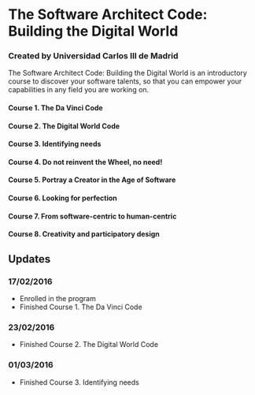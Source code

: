 # The Software Architect Code: Building the Digital World
### Created by Universidad Carlos III de Madrid

The Software Architect Code: Building the Digital World is an introductory course to
discover your software talents, so that you can empower your capabilities in any field you are working on.

#### Course 1. The Da Vinci Code
#### Course 2. The Digital World Code
#### Course 3. Identifying needs
#### Course 4. Do not reinvent the Wheel, no need!
#### Course 5. Portray a Creator in the Age of Software
#### Course 6. Looking for perfection
#### Course 7. From software-centric to human-centric
#### Course 8. Creativity and participatory design

## Updates
### 17/02/2016
- Enrolled in the program
- Finished Course 1. The Da Vinci Code

### 23/02/2016
- Finished Course 2. The Digital World Code

### 01/03/2016
- Finished Course 3. Identifying needs
